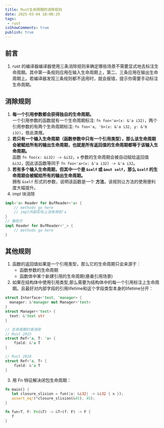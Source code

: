 ```yaml
---
title: Rust生命周期的消除规则
date: 2025-03-04 18:08:29
tags:
 - rust
isShowComments: true
publish: true
---
```


## 前言

1. rust 的编译器编译器使用三条消除规则来确定哪些场景不需要显式地去标注生命周期。其中第一条规则应用在输入生命周期上，第二、三条应用在输出生命周期上。若编译器发现三条规则都不适用时，就会报错，提示你需要手动标注生命周期。

## 消除规则

1. **每一个引用参数都会获得独自的生命周期。**  
  一个引用参数的函数就有一个生命周期标注: `fn foo<'a>(x: &'a i32)`，两个引用参数的有两个生命周期标注: `fn foo<'a, 'b>(x: &'a i32, y: &'b i32)`，依此类推。
2. **若只有一个输入生命周期（函数参数中只有一个引用类型），那么该生命周期会被赋给所有的输出生命周期，也就是所有返回值的生命周期都等于该输入生命周期。**  
  函数 `fn foo(x: &i32) -> &i32`，`x` 参数的生命周期会被自动赋给返回值 `&i32`，因此该函数等同于 `fn foo<'a>(x: &'a i32) -> &'a i32`。
3. **若有多个输入生命周期，但其中一个是 `&self` 或 `&mut self`，那么 `&self` 的生命周期会被赋给所有的输出生命周期。**  
  拥有 `&self` 形式的参数，说明该函数是一个 **方法**，该规则让方法的使用便利度大幅提升。
4. impl 块消除

```rust
impl<'a> Reader for BufReader<'a> {
    // methods go here
    // impl内部实际上没有用到'a
}
// 等同于
impl Reader for BufReader<'_> {
    // methods go here
}
```

## 其他规则

1. 函数的返回值如果是一个引用类型，那么它的生命周期只会来源于：  
    - 函数参数的生命周期
    - 函数体中某个新建引用的生命周期(悬垂引用场景)
2. 如果在结构体中使用引用类型,那么需要为结构体中的每一个引用标注上生命周期。且最好对内部字段的引用lifetime和这个字段类型本身的lifetime分开：  

```rust
struct Interface<'text, 'manager> {
  manager: &'manager mut Manager<'text>
}
struct Manager<'text> {
  text: &'text str
}

// 生命周期约束消除
// Rust 2015
struct Ref<'a, T: 'a> {
    field: &'a T
}

// Rust 2018
struct Ref<'a, T> {
    field: &'a T
}
```

3. 用 Fn 特征解决闭包生命周期：

```rust
fn main() {
   let closure_slision = fun(|x: &i32| -> &i32 { x });
   assert_eq!(*closure_slision(&45), 45);
}

fn fun<T, F: Fn(&T) -> &T>(f: F) -> F {
   f
}
```